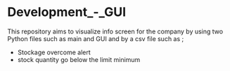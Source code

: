 # Development_-_GUI
This repository aims to visualize info screen for the company by using two Python files such as main and GUI and by a csv file 
such as ;
  - Stockage overcome alert
  - stock quantity go below the limit minimum
